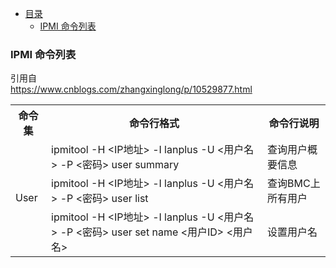 * [目录](#0)
  * [IPMI 命令列表](#1)

<h3 id="1">IPMI 命令列表</h3>

引用自  
https://www.cnblogs.com/zhangxinglong/p/10529877.html


<table>
    <tr>
        <th>命令集</th><th>命令行格式</th><th>命令行说明</th>
    </tr>
    <tr>
        <td rowspan="8">User</td><td>ipmitool -H &#60;IP地址&#62; -I lanplus -U &#60;用户名&#62; -P &#60;密码&#62; user summary</td><td>查询用户概要信息</td>
    </tr>
    <tr>
        <td>ipmitool -H &#60;IP地址&#62; -I lanplus -U &#60;用户名&#62; -P &#60;密码&#62; user list</td><td>查询BMC上所有用户</td>
    </tr>
    <tr>
        <td>ipmitool -H &#60;IP地址&#62; -I lanplus -U &#60;用户名&#62; -P &#60;密码&#62; user set name &#60;用户ID&#62; &#60;用户名&#62;</td><td>设置用户名</td>
    </tr>
</table>
